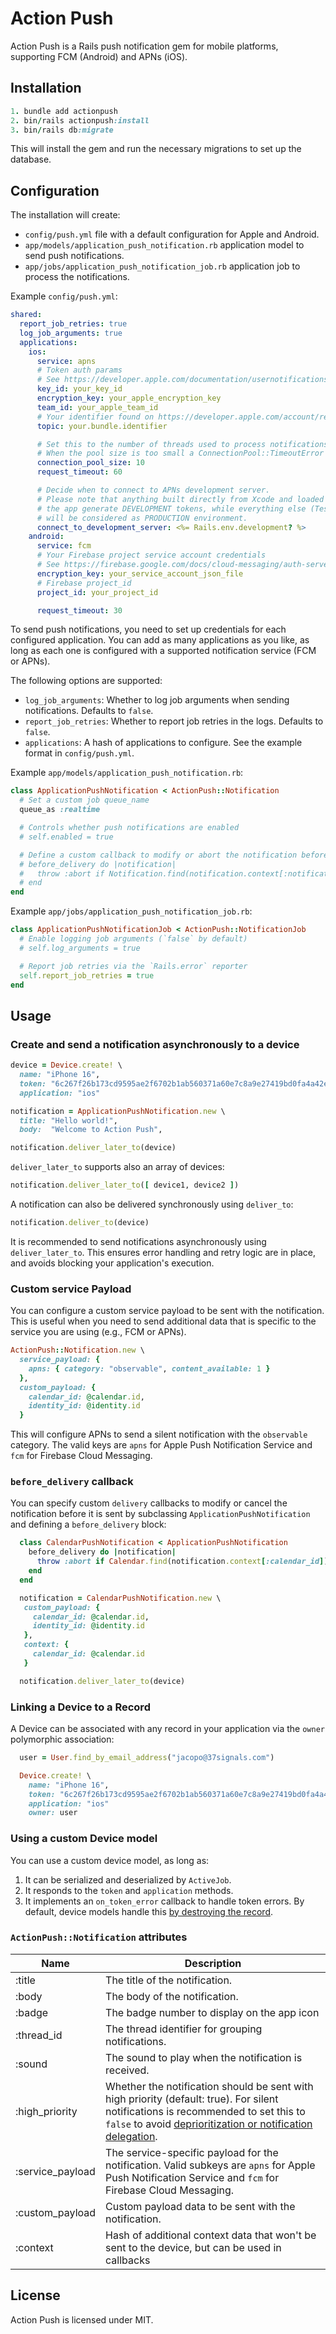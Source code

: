 # Action Push

Action Push is a Rails push notification gem for mobile platforms, supporting FCM (Android) and APNs (iOS).

## Installation

```ruby
1. bundle add actionpush
2. bin/rails actionpush:install
3. bin/rails db:migrate
```

This will install the gem and run the necessary migrations to set up the database.

## Configuration

The installation will create:

- `config/push.yml` file with a default configuration for Apple
and Android.
- `app/models/application_push_notification.rb` application model to send push notifications.
- `app/jobs/application_push_notification_job.rb` application job to process the notifications.

Example `config/push.yml`:

```yaml
shared:
  report_job_retries: true
  log_job_arguments: true
  applications:
    ios:
      service: apns
      # Token auth params
      # See https://developer.apple.com/documentation/usernotifications/establishing-a-token-based-connection-to-apns
      key_id: your_key_id
      encryption_key: your_apple_encryption_key
      team_id: your_apple_team_id
      # Your identifier found on https://developer.apple.com/account/resources/identifiers/list
      topic: your.bundle.identifier

      # Set this to the number of threads used to process notifications (Default: 5).
      # When the pool size is too small a ConnectionPool::TimeoutError error will be raised.
      connection_pool_size: 10
      request_timeout: 60

      # Decide when to connect to APNs development server.
      # Please note that anything built directly from Xcode and loaded on your phone will have
      # the app generate DEVELOPMENT tokens, while everything else (TestFlight, Apple Store, ...)
      # will be considered as PRODUCTION environment.
      connect_to_development_server: <%= Rails.env.development? %>
    android:
      service: fcm
      # Your Firebase project service account credentials
      # See https://firebase.google.com/docs/cloud-messaging/auth-server
      encryption_key: your_service_account_json_file
      # Firebase project_id
      project_id: your_project_id

      request_timeout: 30
```

To send push notifications, you need to set up credentials for each configured application.
You can add as many applications as you like, as long as each one is configured
with a supported notification service (FCM or APNs).

The following options are supported:

- `log_job_arguments`: Whether to log job arguments when sending notifications. Defaults to `false`.
- `report_job_retries`: Whether to report job retries in the logs. Defaults to `false`.
- `applications`: A hash of applications to configure. See the example format in `config/push.yml`.

Example `app/models/application_push_notification.rb`:

```ruby
class ApplicationPushNotification < ActionPush::Notification
  # Set a custom job queue_name
  queue_as :realtime

  # Controls whether push notifications are enabled
  # self.enabled = true

  # Define a custom callback to modify or abort the notification before it is sent
  # before_delivery do |notification|
  #   throw :abort if Notification.find(notification.context[:notification_id]).expired?
  # end
end
```

Example `app/jobs/application_push_notification_job.rb`:

```ruby
class ApplicationPushNotificationJob < ActionPush::NotificationJob
  # Enable logging job arguments (`false` by default)
  # self.log_arguments = true

  # Report job retries via the `Rails.error` reporter
  self.report_job_retries = true
end
```

## Usage

### Create and send a notification asynchronously to a device

```ruby
device = Device.create! \
  name: "iPhone 16",
  token: "6c267f26b173cd9595ae2f6702b1ab560371a60e7c8a9e27419bd0fa4a42e58f",
  application: "ios"

notification = ApplicationPushNotification.new \
  title: "Hello world!",
  body:  "Welcome to Action Push",

notification.deliver_later_to(device)
```

`deliver_later_to` supports also an array of devices:

```ruby
notification.deliver_later_to([ device1, device2 ])
```

A notification can also be delivered synchronously using `deliver_to`:

```ruby
notification.deliver_to(device)
```

It is recommended to send notifications asynchronously using `deliver_later_to`.
This ensures error handling and retry logic are in place, and avoids blocking your application's execution.

### Custom service Payload

You can configure a custom service payload to be sent with the notification. This is useful when you
need to send additional data that is specific to the service you are using (e.g., FCM or APNs).

```ruby
ActionPush::Notification.new \
  service_payload: {
    apns: { category: "observable", content_available: 1 }
  },
  custom_payload: {
    calendar_id: @calendar.id,
    identity_id: @identity.id
  }
```

This will configure APNs to send a silent notification with the `observable` category.
The valid keys are `apns` for Apple Push Notification Service and `fcm` for Firebase Cloud
Messaging.

### `before_delivery` callback

You can specify custom `delivery` callbacks to modify or cancel the notification before it is sent
by subclassing `ApplicationPushNotification` and defining a `before_delivery` block:

```ruby
  class CalendarPushNotification < ApplicationPushNotification
    before_delivery do |notification|
      throw :abort if Calendar.find(notification.context[:calendar_id]).expired?
    end
  end

  notification = CalendarPushNotification.new \
   custom_payload: {
     calendar_id: @calendar.id,
     identity_id: @identity.id
   },
   context: {
     calendar_id: @calendar.id
   }

  notification.deliver_later_to(device)
```

### Linking a Device to a Record

A Device can be associated with any record in your application via the `owner` polymorphic association:

```ruby
  user = User.find_by_email_address("jacopo@37signals.com")

  Device.create! \
    name: "iPhone 16",
    token: "6c267f26b173cd9595ae2f6702b1ab560371a60e7c8a9e27419bd0fa4a42e58f",
    application: "ios"
    owner: user
```

### Using a custom Device model

You can use a custom device model, as long as:

1. It can be serialized and deserialized by `ActiveJob`.
2. It responds to the `token` and `application` methods.
3. It implements an `on_token_error` callback to handle token errors. By default, device models handle this [by destroying the record](https://github.com/basecamp/actionpush/blob/main/app/models/action_push/device.rb#L10-L12).

### `ActionPush::Notification` attributes

| Name           | Description
|------------------|------------
| :title           | The title of the notification.
| :body            | The body of the notification.
| :badge           | The badge number to display on the app icon
| :thread_id       | The thread identifier for grouping notifications.
| :sound           | The sound to play when the notification is received.
| :high_priority   | Whether the notification should be sent with high priority (default: true). For silent notifications is recommended to set this to `false` to avoid [deprioritization or notification delegation](https://firebase.google.com/docs/cloud-messaging/android/message-priority#deprioritize).
| :service_payload | The service-specific payload for the notification. Valid subkeys are `apns` for Apple Push Notification Service and `fcm` for Firebase Cloud Messaging.
| :custom_payload  | Custom payload data to be sent with the notification.
| :context  | Hash of additional context data that won't be sent to the device, but can be used in callbacks |

## License

Action Push is licensed under MIT.
